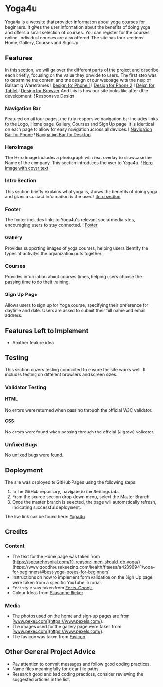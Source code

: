 # Yoga4u

Yoga4u is a website that provides information about yoga courses for beginners. it gives the user information about the benefits of doing yoga and offers a small selection of courses. You can register for the courses online. Individual courses are also offered. The site has four sections: Home, Gallery, Courses and Sign Up.

## Features

In this section, we will go over the different parts of the project and describe each briefly, focusing on the value they provide to users.
The first step was to determine the content and the design of our webpage with the help of Balsamiq Wareframes
! [Design for Phone 1](assets/images/handy-home.png)
! [Design for Phone 2](assets/images/handy-rest.png)
! [Deign for Tablet](assets/images/ipad.png)
! [Design for Browser](assets/images/browser.png)
And this is how our site looks like after dthe development:
! [Responsive Design](assets/images/Screenshot_responsivedesign.png)

### Navigation Bar

Featured on all four pages, the fully responsive navigation bar includes links to the Logo, Home page, Gallery, Courses and Sign Up page. It is identical on each page to allow for easy navigation across all devices.
! [Navigation Bar for Phone](assets/images/nav-bar-phone.png)
! [Navigation Bar for Desktop](assets/images/nav-bar-desktop.png)

### Hero Image

The Hero image includes a photograph with text overlay to showcase the Name of the company. This section introduces the user to Yoga4u.
! [Hero image with cover text](assets/images/Hero.png)

### Intro Section

This section briefly explains what yoga is, shows the benefits of doing yoga and gives a contact information to the user.
! [iInro section](assets/images/intro.png)

### Footer

The footer includes links to Yoga4u's relevant social media sites, encouraging users to stay connected.
! [Footer](assets/images/footer.png)

### Gallery

Provides supporting images of yoga courses, helping users identify the types of activitys the organization puts together.

### Courses

Provides information about courses times, helping users choose the passing time to do theit training.

### Sign Up Page

Allows users to sign up for Yoga course, specifying their preference for daytime and date. Users are asked to submit their full name and email address.

## Features Left to Implement

- Another feature idea

## Testing

This section covers testing conducted to ensure the site works well. It includes testing on different browsers and screen sizes.

### Validator Testing

#### HTML

No errors were returned when passing through the official W3C validator.

#### CSS

No errors were found when passing through the official (Jigsaw) validator.

### Unfixed Bugs

No unfixed bugs were found.

## Deployment

The site was deployed to GitHub Pages using the following steps:

1. In the GitHub repository, navigate to the Settings tab.
2. From the source section drop-down menu, select the Master Branch.
3. Once the master branch is selected, the page will automatically refresh, indicating successful deployment.

The live link can be found here: [Yoga4u](https://desislavanaydenova.github.io/Yoga4u/index.html)

## Credits

### Content

- The text for the Home page was taken from (<https://spearehospital.com/10-reasons-men-should-do-yoga/>) (<https://www.goodhousekeeping.com/health/fitness/a42396941/yoga-for-beginners/#best-yoga-poses-for-beginners>)
- Instructions on how to implement form validation on the Sign Up page were taken from a specific YouTube Tutorial.
- Font style was taken from [Fonts-Google](https://fonts.google.com/).
- Colour Ideas from [Suasanne Rieker](https://susannerieker.com/10-color-schemes-for-your-wellness-or-yoga-website/)

### Media

- The photos used on the home and sign-up pages are from [www.pexes.com](<https://www.pexels.com/>).
- The images used for the gallery page were taken from [www.pexes.com](https://www.pexels.com/).
- The favicon was taken from [Favicon](https://favicon.io/favicon-generator/).

## Other General Project Advice

- Pay attention to commit messages and follow good coding practices.
- Name files meaningfully for clear file paths.
- Research good and bad coding practices, consider reviewing the suggested articles in the list.
